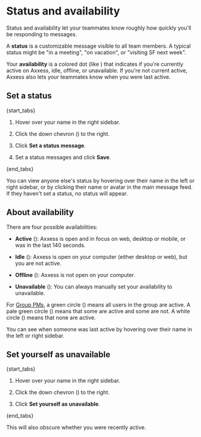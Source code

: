 # Status and availability

Status and availability let your teammates know roughly how quickly you'll
be responding to messages.

A **status** is a customizable message visible to all team members. A
typical status might be "in a meeting", "on vacation", or "visiting SF next week".

Your **availability** is a colored dot (like <span class="indicator green solid"></span>)
that indicates if you're currently active on Axxess, idle,
offline, or unavailable. If you're not current active, Axxess also lets your
teammates know when you were last active.

## Set a status

{start_tabs}

1. Hover over your name in the right sidebar.

1. Click the down chevron (<i class="fa fa-chevron-down"></i>) to the right.

1. Click **Set a status message**.

1. Set a status messages and click **Save**.

{end_tabs}

You can view anyone else's status by hovering over their name in the left or
right sidebar, or by clicking their name or avatar in the main message feed. If
they haven't set a status, no status will appear.

## About availability

There are four possible availabilities:

* **Active** (<span class="indicator green solid"></span>): Axxess is open and in
  focus on web, desktop or mobile, or was in the last 140 seconds.

* **Idle** (<span class="indicator orange"></span>): Axxess is open on your
  computer (either desktop or web), but you are not active.

* **Offline** (<span class="indicator grey"></span>): Axxess is not open on
  your computer.

* **Unavailable** (<span class="indicator grey-line"></span>): You can always
  manually set your availability to unavailable.

For [Group PMs](/help/private-messages), a green circle
(<span class="indicator green solid"></span>)
means all users in the group are active. A pale green circle (<span
class="indicator green"></span>) means that some are active and some are
not. A white circle (<span class="indicator grey"></span>) means that none
are active.

You can see when someone was last active by hovering over their name in the
left or right sidebar.

## Set yourself as unavailable

{start_tabs}

1. Hover over your name in the right sidebar.

1. Click the down chevron (<i class="fa fa-chevron-down"></i>) to the right.

1. Click **Set yourself as unavailable**.

{end_tabs}

This will also obscure whether you were recently active.
